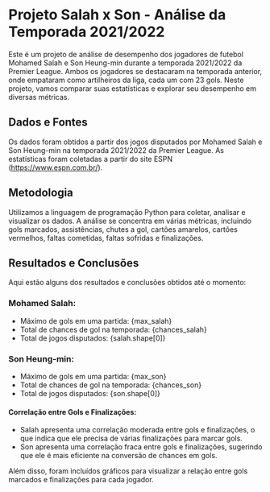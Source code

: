 # Projeto Salah x Son - Análise da Temporada 2021/2022

Este é um projeto de análise de desempenho dos jogadores de futebol Mohamed Salah e Son Heung-min durante a temporada 2021/2022 da Premier League. Ambos os jogadores se destacaram na temporada anterior, onde empataram como artilheiros da liga, cada um com 23 gols. Neste projeto, vamos comparar suas estatísticas e explorar seu desempenho em diversas métricas.

## Dados e Fontes

Os dados foram obtidos a partir dos jogos disputados por Mohamed Salah e Son Heung-min na temporada 2021/2022 da Premier League. As estatísticas foram coletadas a partir do site ESPN (https://www.espn.com.br/).

## Metodologia

Utilizamos a linguagem de programação Python para coletar, analisar e visualizar os dados. A análise se concentra em várias métricas, incluindo gols marcados, assistências, chutes a gol, cartões amarelos, cartões vermelhos, faltas cometidas, faltas sofridas e finalizações.

## Resultados e Conclusões

Aqui estão alguns dos resultados e conclusões obtidos até o momento:

### Mohamed Salah:
- Máximo de gols em uma partida: {max_salah}
- Total de chances de gol na temporada: {chances_salah}
- Total de jogos disputados: {salah.shape[0]}

### Son Heung-min:
- Máximo de gols em uma partida: {max_son}
- Total de chances de gol na temporada: {chances_son}
- Total de jogos disputados: {son.shape[0]}

#### Correlação entre Gols e Finalizações:
- Salah apresenta uma correlação moderada entre gols e finalizações, o que indica que ele precisa de várias finalizações para marcar gols.
- Son apresenta uma correlação fraca entre gols e finalizações, sugerindo que ele é mais eficiente na conversão de chances em gols.

Além disso, foram incluídos gráficos para visualizar a relação entre gols marcados e finalizações para cada jogador.

